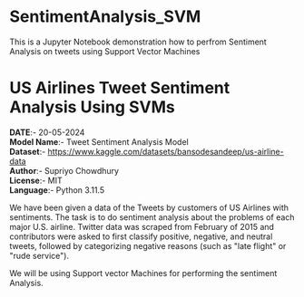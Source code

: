 # SentimentAnalysis_SVM
This is a Jupyter Notebook demonstration how to perfrom Sentiment Analysis on tweets using Support Vector Machines

# US Airlines Tweet Sentiment Analysis Using SVMs

**DATE**:- 20-05-2024    
**Model Name**:- Tweet Sentiment Analysis Model   
**Dataset**:- https://www.kaggle.com/datasets/bansodesandeep/us-airline-data  
**Author**:- Supriyo Chowdhury    
**License**:- MIT    
**Language**:- Python 3.11.5    

We have been given a data of the Tweets by customers of US Airlines with sentiments. The task is to do sentiment analysis about the problems of each major U.S. airline. Twitter data was scraped from February of 2015 and contributors were asked to first classify positive, negative, and neutral tweets, followed by categorizing negative reasons (such as "late flight" or "rude service").

We will be using Support vector Machines for performing the sentiment Analysis. 
